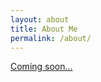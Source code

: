 ```yaml
---
layout: about
title: About Me
permalink: /about/
---
```


[Coming soon...](/assets/documents/curriculum.pdf)
